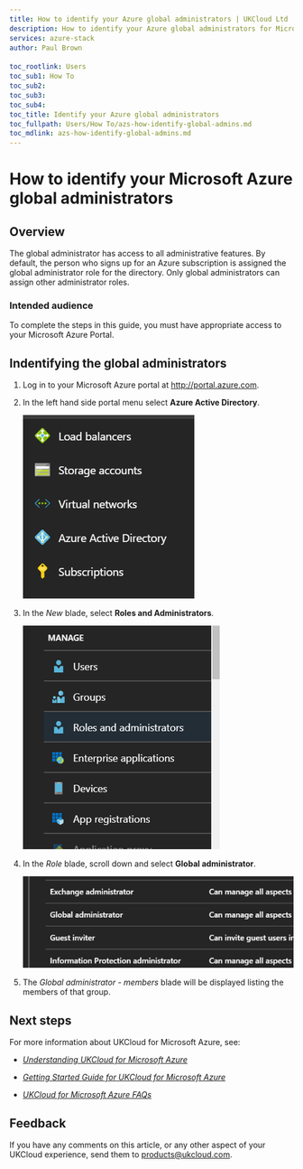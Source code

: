 ```yaml
---
title: How to identify your Azure global administrators | UKCloud Ltd
description: How to identify your Azure global administrators for Microsoft Azure
services: azure-stack
author: Paul Brown

toc_rootlink: Users
toc_sub1: How To
toc_sub2:
toc_sub3:
toc_sub4:
toc_title: Identify your Azure global administrators
toc_fullpath: Users/How To/azs-how-identify-global-admins.md
toc_mdlink: azs-how-identify-global-admins.md
---
```


# How to identify your Microsoft Azure global administrators

## Overview

The global administrator has access to all administrative features. By default, the person who signs up for an Azure subscription is assigned the global administrator role for the directory. Only global administrators can assign other administrator roles.

### Intended audience

To complete the steps in this guide, you must have appropriate access to your Microsoft Azure Portal.


## Indentifying the global administrators

1. Log in to your Microsoft Azure portal at http://portal.azure.com.


2. In the left hand side portal menu select **Azure Active Directory**.

    ![Azure Active Directory in favourites panel](images/azs-ad.png)

3. In the *New* blade, select **Roles and Administrators**.

    ![Roles and Administrators in New blade](images/azs-roles-admins.png)

4. In the *Role* blade, scroll down and select **Global administrator**.

    ![Global administrator group in role blade](images/azs-global-admin-group.png)

5. The *Global administrator - members* blade will be displayed listing the members of that group.

## Next steps

For more information about UKCloud for Microsoft Azure, see:

- [*Understanding UKCloud for Microsoft Azure*](azs-ref-overview.md)

- [*Getting Started Guide for UKCloud for Microsoft Azure*](azs-gs.md)

- [*UKCloud for Microsoft Azure FAQs*](azs-faq.md)

## Feedback

If you have any comments on this article, or any other aspect of your UKCloud experience, send them to <products@ukcloud.com>.
